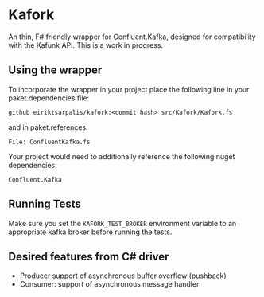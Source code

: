 # Kafork

An thin, F# friendly wrapper for Confluent.Kafka, designed for compatibility with the Kafunk API. This is a work in progress.

## Using the wrapper

To incorporate the wrapper in your project place the following line in your paket.dependencies file:
```
github eiriktsarpalis/kafork:<commit hash> src/Kafork/Kafork.fs
```
and in paket.references:
```
File: ConfluentKafka.fs
```
Your project would need to additionally reference the following nuget dependencies:
```
Confluent.Kafka
```

## Running Tests

Make sure you set the `KAFORK_TEST_BROKER` environment variable to an appropriate kafka broker before running the tests.

## Desired features from C# driver
* Producer support of asynchronous buffer overflow (pushback)
* Consumer: support of asynchronous message handler